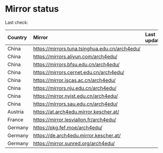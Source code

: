 <script src="./time.js"></script>
# Mirror status
Last check: <script type="text/javascript">localize(1721306318.8447435);</script>

|Country|Mirror|Last update|
|:------|:-----|:----------|
|China|https://mirrors.tuna.tsinghua.edu.cn/arch4edu/|<script type="text/javascript">localize(1721284507);</script>|
|China|https://mirrors.aliyun.com/arch4edu/|<script type="text/javascript">localize(1721284507);</script>|
|China|https://mirrors.bfsu.edu.cn/arch4edu/|<script type="text/javascript">localize(1721284507);</script>|
|China|https://mirrors.cernet.edu.cn/arch4edu/|<script type="text/javascript">localize(1721284507);</script>|
|China|https://mirror.iscas.ac.cn/arch4edu/|<script type="text/javascript">localize(1721284507);</script>|
|China|https://mirrors.nju.edu.cn/arch4edu/|<script type="text/javascript">localize(1721241925);</script>|
|China|https://mirror.nyist.edu.cn/arch4edu/|<script type="text/javascript">localize(1721241925);</script>|
|China|https://mirrors.sau.edu.cn/arch4edu/|<script type="text/javascript">localize(1721284507);</script>|
|Austria|https://at.arch4edu.mirror.kescher.at/|<script type="text/javascript">localize(1721284507);</script>|
|France|https://mirror.lesviallon.fr/arch4edu/|<script type="text/javascript">localize(1721284507);</script>|
|Germany|https://pkg.fef.moe/arch4edu/|<script type="text/javascript">localize(1721284507);</script>|
|Germany|https://de.arch4edu.mirror.kescher.at/|<script type="text/javascript">localize(1721284507);</script>|
|Germany|https://mirror.sunred.org/arch4edu/|<script type="text/javascript">localize(1721284507);</script>|

<script src="./tablefilter/tablefilter.js"></script>
<script src="./table.js"></script>